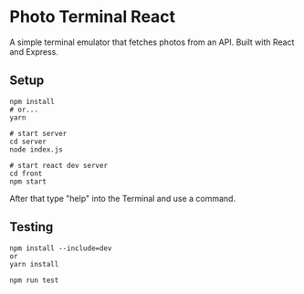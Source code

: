 # Photo Terminal React
A simple terminal emulator that fetches photos from an API. Built with React and Express.

## Setup
```
npm install
# or...
yarn

# start server
cd server
node index.js

# start react dev server
cd front
npm start
```

After that type "help" into the Terminal and use a command.

## Testing
```
npm install --include=dev
or
yarn install

npm run test
```
